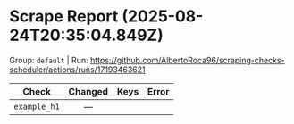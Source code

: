 # Scrape Report (2025-08-24T20:35:04.849Z)

Group: `default`  |  Run: https://github.com/AlbertoRoca96/scraping-checks-scheduler/actions/runs/17193463621

| Check | Changed | Keys | Error |
|---|:---:|:--|:--|
| `example_h1` | — |  |  |
